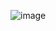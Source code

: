 ![image](https://github.com/etogus/DigitalDesignLabs/assets/47570845/c4e6a1a3-53c1-4c69-bbae-3bc29ef4cc9e)

